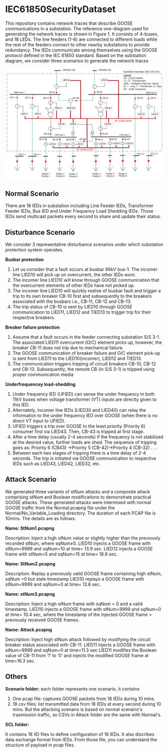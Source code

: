 # IEC61850SecurityDataset
This repository contains network traces that describe GOOSE communications in a substation. The reference one-diagram used for generating the network traces is shown in Figure 1. It consists of 4-buses, and 18 LEDs. The line feeders (1-6) are connected to different loads while the rest of the feeders connect to other nearby substations to provide redundancy. The IEDs communicate among themselves using the GOOSE protocol defined in the IEC 61850 standard. Based on the substation diagram, we consider three scenarios to generate the network traces

![one-line substation diagram](one_line.png)


## Normal Scenario
There are 18 IEDs in substation including Line Feeder IEDs, Transformer Feeder IEDs, Bus IED and Under Frequency Load Shedding IEDs.
Those IEDs send multicast packets every second to share and update their status. 
## Disturbance Scenario

We consider 3 representative disturbance scenarios under which substation protection system operates. 

**Busbar protection** 

1. Let us consider that a fault occurs at busbar 66kV bus-1. The incomer line LIED10 will pick up on overcurrent, the other IEDs wont.
2. The incomer line LIED10 will know through GOOSE communication that the overcurrent elements of other IEDs have not picked up.
3. The incomer line LIED10 will quickly realise of busbar fault and trigger a trip to its own breaker CB-10 first and subsequently to the breakers associated with the busbars i.e., CB-11, CB-12 and CB-13.
4. The trip status of CB-10 is sent by LIED10 through GOOSE communication to LIED11, LIED12 and TIED13 to trigger trip for their respective breakers.

**Breaker failure protection**

1. Assume that a fault occurs in the feeder connecting substation S/S 3-1. The associated LIED11 overcurrent (O/C) element picks up, however, the breaker CB-11 does not trip due to mechanical failure.
2. The GOOSE communication of breaker failure and O/C element pick-up is sent from LIED11 to the LIED10(incomer), LIED12 and TIED13.
3. The communication triggers tripping of circuit breakers CB-10, CB-12 and CB-13. Subsequently, the remote CB (in S/S 3-1) is tripped using proper communication media

**Underfrequencey load-shedding**
1. Under frequency IED (UFIED) can sense the under frequency in both 11kV buses when voltage transformer (VT) inputs are directly given to this IED.
2. Alternately, incomer line IEDs (LIED30 and LIED40) can relay the information to the under frequency IED over GOOSE (when there is no direct VT input to UFIED).
3. UFIED triggers a trip over GOOSE to the least priority (Priority 6) consumer first via LIED43. Then, CB-43 is tripped at first stage.
4. After a time delay (usually 2-4 seconds) if the frequency is not stabilized at the desired value, further loads are shed. The sequence of tripping goes as: Priority 6 (CB43) →Priority 5 (CB-42)→Priority 4 (CB-32) . . .
5. Between each two stages of tripping there is a time delay of 2-4 seconds. The trip is initiated via GOOSE communication to respective IEDs such as LIED43, LIED42, LIED32, etc.


## Attack Scenario

We generated three variants of stNum attacks and a composite attack comprising stNum and Boolean modifications to demonstrate practical GOOSE attacks. These generated attacks were intermixed with normal GOOSE traffic from the Normal.pcapng file under the Normal/No_Variable_Loading directory. The duration of each PCAP file is 10mins. The details are as follows.

**Name: StNum1.pcapng**

Description: Inject a high stNum value or slightly higher than the previously recorded stNum, where sqNum≠0.
	LIED10 injects a GOOSE frame with stNum=9999 and sqNum=10 at time= 13.9 sec.
	LIED12 injects a GOOSE frame with stNum=5 and sqNum=15 at time= 18.9 sec.

**Name: StNum2.pcapng**

Description: Replay a previously valid GOOSE frame containing high stNum, sqNum =0 but stale timestamp
	LIED10 replays a GOOSE frame with stNum=9999 and sqNum=0 at time= 12.6 sec.

**Name: stNum3.pcapng**

Description:  Inject a high stNum frame with sqNum = 0 and a valid timestamp.
	LIED10 injects a GOOSE frame with stNum=9999 and sqNum=0 at time= 10.4 sec, where the timestamp of the injected GOOSE frame > previously received GOOSE frames.

**Name: Attack.pcapng**

Description: Inject high stNum attack followed by modifying the circuit breaker status associated with CB-11. 
	LIED11 injects a GOOSE frame with stNum=9999 and sqNum=0 at time=11.3 sec
	LIED11 modifies the Boolean value of CB-11 from ‘1’ to ‘0’ and injects the modified GOOSE frame at time=16.3 sec. 


## Others

**Scenario folder:**  each folder represents one scenario, it contains

	
1. One pcap file: captures GOOSE packets from 18 IEDs during 10 mins. 	
2. 18 csv files: list transmitted data from 18 IEDs at every second during 10 mins. But the attacking scenario is based on normal scenario's trasmission traffic, so CSVs in Attack folder are the same with Normal's.

**SCL folder:**
	
It contains 18 IID files to define configuration of 18 IEDs. It also discribes data exchange format from IEDs. From those file, you can understand the structure of payload in pcap files.


